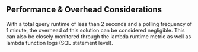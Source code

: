 ## Performance & Overhead Considerations

With a total query runtime of less than 2 seconds and a polling frequency of 1 minute, the overhead of this solution can be considered negligible. This can also be closely monitored through the lambda runtime metric as well as lambda function logs (SQL statement level).
